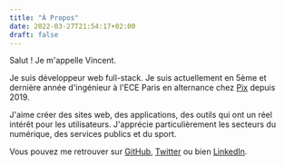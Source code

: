 ```yaml
---
title: "À Propos"
date: 2022-03-27T21:54:17+02:00 
draft: false
---
```

Salut ! Je m'appelle Vincent.

Je suis développeur web full-stack. Je suis actuellement en 5ème et dernière année d'ingénieur à l'ECE Paris en alternance chez [Pix](https://pix.fr) depuis 2019.

J'aime créer des sites web, des applications, des outils qui ont un réel intérêt pour les utilisateurs. J'apprécie particulièrement les secteurs du numérique, des services publics et du sport.

Vous pouvez me retrouver sur [GitHub](https://github.com/VincentHardouin), [Twitter](https://twitter.com/vincenthardouin) ou bien [LinkedIn](https://linkedin.com/in/vincent-hardouin-developpeur).
